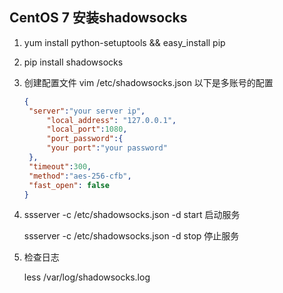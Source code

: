 ## CentOS 7 安装shadowsocks

1. yum install python-setuptools && easy_install pip

2. pip install shadowsocks

3. 创建配置文件     vim /etc/shadowsocks.json 以下是多账号的配置

   ```json
   {
   	"server":"your server ip",
     	"local_address": "127.0.0.1",
     	"local_port":1080,
     	"port_password":{    
   		"your port":"your password"
   	},
   	"timeout":300,
   	"method":"aes-256-cfb",
   	"fast_open": false
   }
   ```

4. ssserver -c /etc/shadowsocks.json -d start   启动服务

   ssserver -c /etc/shadowsocks.json -d stop   停止服务

5. 检查日志

   less /var/log/shadowsocks.log